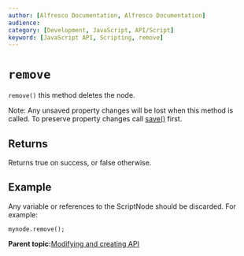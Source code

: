 ```yaml
---
author: [Alfresco Documentation, Alfresco Documentation]
audience: 
category: [Development, JavaScript, API/Script]
keyword: [JavaScript API, Scripting, remove]
---
```


# `remove`

`remove()` this method deletes the node.

Note: Any unsaved property changes will be lost when this method is called. To preserve property changes call [save\(\)](API-JS-node-save.md) first.

## Returns

Returns true on success, or false otherwise.

## Example

Any variable or references to the ScriptNode should be discarded. For example:

`mynode.remove();`

**Parent topic:**[Modifying and creating API](../references/API-JS-ModifyCreate.md)

